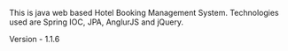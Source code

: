 This is java web based Hotel Booking Management System.
Technologies used are Spring IOC, JPA, AnglurJS and jQuery.

Version - 1.1.6